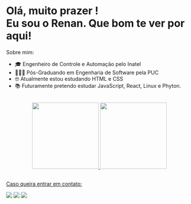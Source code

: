 <h1> Olá, muito prazer ! <br>
Eu sou o Renan. Que bom te ver por aqui! </h1>

Sobre mim:
- 🎓 Engenheiro de Controle e Automação pelo Inatel
- 🧑🏻‍🏫 Pós-Graduando em Engenharia de Software pela PUC
- 🤓 Atualmente estou estudando HTML e CSS 
- 📚 Futuramente pretendo estudar JavaScript, React, Linux e Phyton. 
<br>

<div align="center">
  <a href="https://github.com/renanfigueredo">
  <img height="180em" src="https://github-readme-stats.vercel.app/api?username=renanfigueredo&show_icons=true&theme=codeSTACKr&include_all_commits=true&count_private=true"/>
  <img height="180em" src="https://github-readme-stats.vercel.app/api/top-langs/?username=renanfigueredo&layout=compact&langs_count=7&theme=codeSTACKr"/>
</div>

 ##
 Caso queira entrar em contato:
 <div> 
  <a href="https://www.facebook.com/nanolivef" target="_blank"><img src="https://img.shields.io/badge/Facebook-1877F2?style=for-the-badge&logo=facebook&logoColor=white" target="_blank"></a>
  <a href="https://instagram.com/renanolivef/?hl=pt-br" target="_blank"><img src="https://img.shields.io/badge/-Instagram-%23E4405F?style=for-the-badge&logo=instagram&logoColor=white" target="_blank"></a>
  <a href="https://www.linkedin.com/in/renanolive/" target="_blank"><img src="https://img.shields.io/badge/-LinkedIn-%230077B5?style=for-the-badge&logo=linkedin&logoColor=white" target="_blank"></a> 
 </div>
 
 
 
